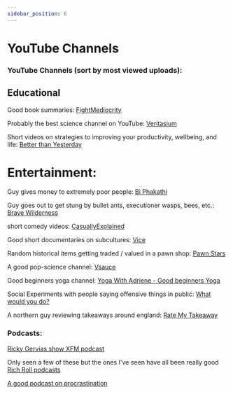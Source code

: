 ```yaml
---
sidebar_position: 6
---
```


# YouTube Channels

### YouTube Channels (sort by most viewed uploads):

## Educational

Good book summaries:
[FightMediocrity](https://www.youtube.com/c/FightMediocrity/videos?view=0&sort=p&flow=grid)

Probably the best science channel on YouTube:
[Veritasium](https://www.youtube.com/c/veritasium/videos?view=0&sort=p&flow=grid)

Short videos on strategies to improving your productivity, wellbeing, and life:
[Better than Yesterday](https://www.youtube.com/c/BetterThanYesterday/videos?view=0&sort=p&flow=grid)





# Entertainment:

Guy gives money to extremely poor people:
[Bi Phakathi](https://www.youtube.com/c/BIPhakathi/videos?view=0&sort=p&flow=grid)

Guy goes out to get stung by bullet ants, executioner wasps, bees, etc.:
[Brave Wilderness](https://www.youtube.com/c/BraveWilderness/videos?view=0&sort=p&flow=grid)

short comedy videos:
[CasuallyExplained](https://www.youtube.com/c/CasuallyExplained/videos?view=0&sort=p&flow=grid)

Good short documentaries on subcultures:
[Vice](https://www.youtube.com/c/VICE/videos?view=0&sort=p&flow=grid)

Random historical items getting traded / valued in a pawn shop:
[Pawn Stars](https://www.youtube.com/c/PawnStars/videos?view=0&sort=p&flow=grid)

A good pop-science channel:
[Vsauce](https://www.youtube.com/c/vsauce1/videos?view=0&sort=p&flow=grid)

Good beginners yoga channel:
[Yoga With Adriene - Good beginners Yoga](https://www.youtube.com/c/yogawithadriene/videos?view=0&sort=p&flow=grid)

Social Experiments with people saying offensive things in public:
[What would you do?](https://www.youtube.com/c/WhatWouldYouDo/videos?view=0&sort=p&flow=grid])

A northern guy reviewing takeaways around england: 
[Rate My Takeaway](https://www.youtube.com/c/RateMyTakeaway/videos?view=0&sort=p&flow=grid)


### Podcasts:

[Ricky Gervias show XFM podcast](https://player.fm/series/the-ricky-gervais-radio-show)

Only seen a few of these but the ones I've seen have all been really good
[Rich Roll podcasts](https://www.youtube.com/c/Richroll/videos?view=0&sort=p&flow=grid)

[A good podcast on procrastination](https://omny.fm/shows/the-one-you-feed/tim-pychyl-on-procrastination)

